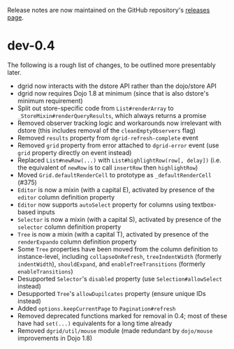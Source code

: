 Release notes are now maintained on the GitHub repository's
[releases page](https://github.com/SitePen/dgrid/releases).

# dev-0.4

The following is a rough list of changes, to be outlined more presentably later.

* dgrid now interacts with the dstore API rather than the dojo/store API
* dgrid now requires Dojo 1.8 at minimum (since that is also dstore's minimum requirement)
* Split out store-specific code from `List#renderArray` to
  `_StoreMixin#renderQueryResults`, which always returns a promise
* Removed observer tracking logic and workarounds now irrelevant with dstore
  (this includes removal of the `cleanEmptyObservers` flag)
* Removed `results` property from `dgrid-refresh-complete` event
* Removed `grid` property from error attached to `dgrid-error` event
  (use `grid` property directly on event instead)
* Replaced `List#newRow(...)` with `List#highlightRow(row[, delay])`
  (i.e. the equivalent of `newRow` is to call `insertRow` then `highlightRow`)
* Moved `Grid.defaultRenderCell` to prototype as `_defaultRenderCell` (#375)
* `Editor` is now a mixin (with a capital E), activated by presence of the `editor` column definition property
* `Editor` now supports `autoSelect` property for columns using textbox-based inputs
* `Selector` is now a mixin (with a capital S), activated by presence of the `selector` column definition property
* `Tree` is now a mixin (with a capital T), activated by presence of the `renderExpando` column definition property
* Some `Tree` properties have been moved from the column definition to instance-level,
  including `collapseOnRefresh`, `treeIndentWidth` (formerly `indentWidth`), `shouldExpand`,
  and `enableTreeTransitions` (formerly `enableTransitions`)
* Desupported `Selector`'s `disabled` property (use `Selection#allowSelect` instead)
* Desupported `Tree`'s `allowDupilcates` property (ensure unique IDs instead)
* Added `options.keepCurrentPage` to `Pagination#refresh`
* Removed deprecated functions marked for removal in 0.4; most of these have had
  `set(...)` equivalents for a long time already
* Removed `dgrid/util/mouse` module (made redundant by `dojo/mouse` improvements in Dojo 1.8)
